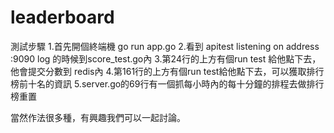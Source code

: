 # leaderboard

測試步驟
1.首先開個終端機 go run app.go
2.看到 apitest listening on address :9090 log 的時候到score_test.go內
3.第24行的上方有個run test 給他點下去，他會提交分數到 redis內
4.第161行的上方有個run test給他點下去，可以獲取排行榜前十名的資訊
5.server.go的69行有一個抓每小時內的每十分鐘的排程去做排行榜重置

當然作法很多種，有興趣我們可以一起討論。
